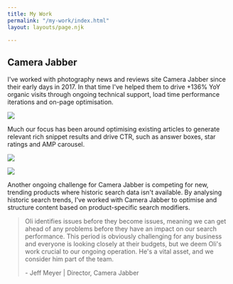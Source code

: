 ```yaml
---
title: My Work
permalink: "/my-work/index.html"
layout: layouts/page.njk

---
```

## Camera Jabber

I've worked with photography news and reviews site Camera Jabber since their early days in 2017. In that time I've helped them to drive +136% YoY organic visits through ongoing technical support, load time performance iterations and on-page optimisation.

![](/images/cj-ga-1.png)

Much our focus has been around optimising existing articles to generate relevant rich snippet results and drive CTR, such as answer boxes, star ratings and AMP carousel. 

![](/images/cj-star-ratings.PNG)

![](/images/cj-answerbox.PNG)

Another ongoing challenge for Camera Jabber is competing for new, trending products where historic search data isn't available. By analysing historic search trends, I've worked with Camera Jabber to optimise and structure content based on product-specific search modifiers.

> Oli identifies issues before they become issues, meaning we can get ahead of any problems before they have an impact on our search performance. This period is obviously challenging for any business and everyone is looking closely at their budgets, but we deem Oli's work crucial to our ongoing operation. He's a vital asset, and we consider him part of the team.
>
> \- Jeff Meyer | Director, Camera Jabber